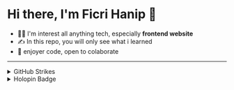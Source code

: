 <h1>Hi there, I'm Ficri Hanip 👋</h1>

- 👨‍💻 I'm interest all anything tech, especially **frontend website**
- ✍️ In this repo, you will only see what i learned
- 💅 enjoyer code, open to colaborate

<hr/>
<details>
  <summary>GitHub Strikes</summary>

  <hr />
  <div align="left">
  <img width="400" height='200' src="https://github-readme-stats.ereshzealous.vercel.app/api/top-langs/?username=bangef&hide=html&layout=compact&theme=dark" />
<img width="400" height='200' src="https://github-readme-stats.ereshzealous.vercel.app/api?username=bangef&hide=html&layout=compact&theme=dark"/>
  </div>
</details>

<details>
  <summary>Holopin Badge</summary>

  <hr />
  [![@bangef's Holopin board](https://holopin.me/bangef)](https://holopin.io/@bangef)
</details>
